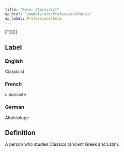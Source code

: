 ```yaml
---
title: "Role: Classicist"
up_href: "/model/role/ProfessionalRole/"
up_label: ProfessionalRole
---
```


[TOC]

## Label

### English
Classicist

### French
classiciste

### German
Altphilologe

## Definition
A person who studies Classics (ancient Greek and Latin).
